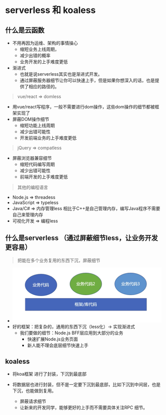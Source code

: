 # serverless 和 koaless

## 什么是云函数

- 不用再因为运维、架构的事情操心
  - 缩短业务上线周期，
  - 减少出错的概率
  - 业务开发的上手难度更低
- 渐进式
  - 也就是说serverless其实也是渐进式开发。
  - 通过屏蔽服务器细节让你可以快速上手，但是如果你想深入的话，也是提供了相应的路径的。

> vue/react => domless

- 用vue/react写程序，一般不需要进行dom操作，这些dom操作的细节都被框架实现了
- 屏蔽DOM操作细节
  - 缩短功能上线周期
  - 减少出错可能性
  - 开发前端业务的上手难度更低

> jQuery => compatless

- 屏蔽浏览器兼容细节
  - 缩短代码编写周期
  - 减少出错可能性
  - 前端开发的上手难度更低

> 其他的编程语言

- Node.js => threadess
- JavaScript => typeless
- Java/C# => 内存管理less  相比于C++是自己管理内存，编写Java程序不需要自己来管理内存
- 可视化开发 => 编程less

## 什么是serverless （通过屏蔽细节less，让业务开发更容易）

> 把能在多个业务复用的东西下沉，屏蔽细节

- ![less化](../images/业务复用的东西下沉-less化.png)
- 好的框架：把复杂的，通用的东西下沉（less化）-> 实现渐进式
  - 我们要做的细节：Node.js BFF层应用到大部分的业务
    - 快速扩展Node.js业务页面
    - 新人能不理会底层细节快速上手

## koaless

- 将koa框架 进行了封装，下沉到最底部

- 将数据层也进行封装，但不是一定要下沉到最底部，比如下沉到中间层，也是下沉，也能做到复用。
  - 屏蔽请求细节
  - 让新来的开发同学，能够更好的上手而不需要具体关注RPC 细节。
